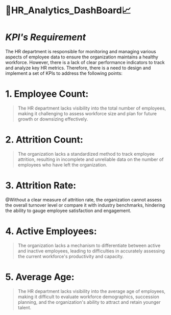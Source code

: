 # 🎯HR_Analytics_DashBoard📈

# _KPI's Requirement_
 
The HR department is responsible for monitoring and managing various aspects of employee data to ensure the organization maintains a healthy workforce. However, there is a lack of clear performance indicators to track and analyze key HR metrics. Therefore, there is a need to design and implement a set of KPIs to address the following points:

# 1. Employee Count:
>The HR department lacks visibility into the total number of employees, making it challenging to assess workforce size and plan for future growth or downsizing effectively.

# 2. Attrition Count:
>The organization lacks a standardized method to track employee attrition, resulting in incomplete and unreliable data on the number of employees who have left the organization.

# 3. Attrition Rate:
@Without a clear measure of attrition rate, the organization cannot assess the overall turnover level or compare it with industry benchmarks, hindering the ability to gauge employee satisfaction and engagement.

# 4. Active Employees:
>The organization lacks a mechanism to differentiate between active and inactive employees, leading to difficulties in accurately assessing the current workforce's productivity and capacity.

# 5. Average Age:
>The HR department lacks visibility into the average age of employees, making it difficult to evaluate workforce demographics, succession planning, and the organization's ability to attract and retain younger talent.
